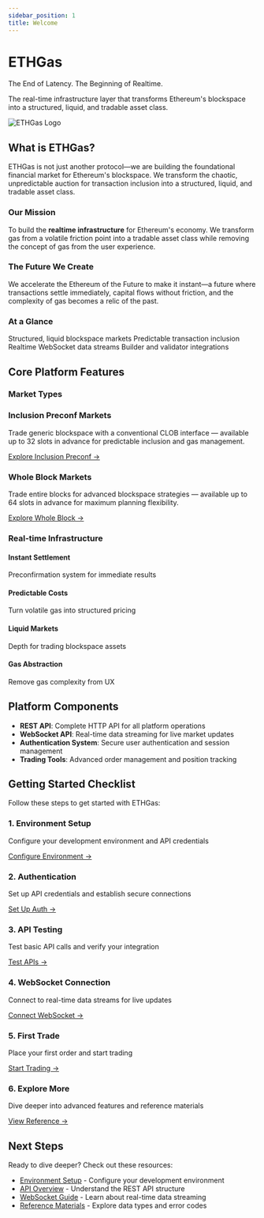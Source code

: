 ```yaml
---
sidebar_position: 1
title: Welcome
---
```


<div className="hero hero--primary" style={{padding: '4rem 0', background: 'transparent', color: 'var(--ifm-color-content)'}}>
  <div className="container">
    <div className="row">
      <div className="col col--8">
        <h1 className="hero__title" style={{fontSize: '3rem', fontWeight: 'bold', marginBottom: '1rem'}}>
          ETHGas
        </h1>
        <p className="hero__subtitle" style={{fontSize: '1.5rem', fontWeight: '600', marginBottom: '1rem', color: 'var(--ifm-color-primary)'}}>
          The End of Latency. The Beginning of Realtime.
        </p>
        <p className="hero__subtitle" style={{fontSize: '1.25rem', marginBottom: '2rem'}}>
          The real-time infrastructure layer that transforms Ethereum's blockspace into a structured, liquid, and tradable asset class.
        </p>
      </div>
      <div className="col col--4" style={{textAlign: 'center'}}>
        <img src="/img/eg_logo_w+b.png" alt="ETHGas Logo" style={{maxWidth: '200px', height: 'auto'}} />
      </div>
    </div>
  </div>
</div>

## What is ETHGas?

<div className="row">
  <div className="col col--12">
    <p>
      ETHGas is not just another protocol—we are building the foundational financial market for Ethereum's blockspace. We transform the chaotic, unpredictable auction for transaction inclusion into a structured, liquid, and tradable asset class.
    </p>
    <h3>Our Mission</h3>
    <p>
      To build the <strong>realtime infrastructure</strong> for Ethereum's economy. We transform gas from a volatile friction point into a tradable asset class while removing the concept of gas from the user experience.
    </p>
    <h3>The Future We Create</h3>
    <p>
      We accelerate the Ethereum of the Future to make it instant—a future where transactions settle immediately, capital flows without friction, and the complexity of gas becomes a relic of the past.
    </p>
  </div>
  </div>

<div className="row" style={{ marginTop: '1rem' }}>
  <div className="col col--12">
    <h3 style={{ marginTop: 0 }}>At a Glance</h3>
    <div className="glance-card" style={{ padding: '1.25rem' }}>
      <div className="glance-tags">
        <span className="glance-tag">Structured, liquid blockspace markets</span>
        <span className="glance-tag">Predictable transaction inclusion</span>
        <span className="glance-tag">Realtime WebSocket data streams</span>
        <span className="glance-tag">Builder and validator integrations</span>
      </div>
    </div>
  </div>
</div>

## Core Platform Features

### Market Types

<div className="row" style={{ marginTop: '0.5rem' }}>
  <div className="col col--6">
    <div className="feature-card" style={{ height: '100%' }}>
      <h3>Inclusion Preconf Markets</h3>
      <p>Trade generic blockspace with a conventional CLOB interface — available up to 32 slots in advance for predictable inclusion and gas management.</p>
      <a href="/docs/api/trading/inclusion-preconf" className="button button--outline button--sm">Explore Inclusion Preconf →</a>
    </div>
  </div>
  <div className="col col--6">
    <div className="feature-card" style={{ height: '100%' }}>
      <h3>Whole Block Markets</h3>
      <p>Trade entire blocks for advanced blockspace strategies — available up to 64 slots in advance for maximum planning flexibility.</p>
      <a href="/docs/api/trading/whole-block" className="button button--outline button--sm">Explore Whole Block →</a>
    </div>
  </div>
</div>

### Real-time Infrastructure

<div className="row" style={{ marginTop: '0.5rem' }}>
  <div className="col col--3">
    <div className="feature-card text--center">
      <h4 style={{ marginTop: 0 }}>Instant Settlement</h4>
      <p style={{ marginBottom: 0 }}>Preconfirmation system for immediate results</p>
    </div>
  </div>
  <div className="col col--3">
    <div className="feature-card text--center">
      <h4 style={{ marginTop: 0 }}>Predictable Costs</h4>
      <p style={{ marginBottom: 0 }}>Turn volatile gas into structured pricing</p>
    </div>
  </div>
  <div className="col col--3">
    <div className="feature-card text--center">
      <h4 style={{ marginTop: 0 }}>Liquid Markets</h4>
      <p style={{ marginBottom: 0 }}>Depth for trading blockspace assets</p>
    </div>
  </div>
  <div className="col col--3">
    <div className="feature-card text--center">
      <h4 style={{ marginTop: 0 }}>Gas Abstraction</h4>
      <p style={{ marginBottom: 0 }}>Remove gas complexity from UX</p>
    </div>
  </div>
</div>

## Platform Components

- **REST API**: Complete HTTP API for all platform operations
- **WebSocket API**: Real-time data streaming for live market updates
- **Authentication System**: Secure user authentication and session management
- **Trading Tools**: Advanced order management and position tracking

## Getting Started Checklist

Follow these steps to get started with ETHGas:

<div className="checklist-box">

<div className="row">
  <div className="col col--4">
    <div className="feature-card text--center">
      <h3>1. Environment Setup</h3>
      <p>Configure your development environment and API credentials</p>
      <a href="/docs/getting-started/connecting" className="button button--outline button--sm">
        Configure Environment →
      </a>
    </div>
  </div>
  <div className="col col--4">
    <div className="feature-card text--center">
      <h3>2. Authentication</h3>
      <p>Set up API credentials and establish secure connections</p>
      <a href="/docs/getting-started/connecting" className="button button--outline button--sm">
        Set Up Auth →
      </a>
    </div>
  </div>
  <div className="col col--4">
    <div className="feature-card text--center">
      <h3>3. API Testing</h3>
      <p>Test basic API calls and verify your integration</p>
      <a href="/docs/api/overview" className="button button--outline button--sm">
        Test APIs →
      </a>
    </div>
  </div>
  </div>

  <div className="row" style={{ marginTop: '0.5rem' }}>
  <div className="col col--4">
    <div className="feature-card text--center">
      <h3>4. WebSocket Connection</h3>
      <p>Connect to real-time data streams for live updates</p>
      <a href="/docs/websocket/overview" className="button button--outline button--sm">
        Connect WebSocket →
      </a>
    </div>
  </div>
  <div className="col col--4">
    <div className="feature-card text--center">
      <h3>5. First Trade</h3>
      <p>Place your first order and start trading</p>
      <a href="/docs/api/trading/whole-block" className="button button--outline button--sm">
        Start Trading →
      </a>
    </div>
  </div>
  <div className="col col--4">
    <div className="feature-card text--center">
      <h3>6. Explore More</h3>
      <p>Dive deeper into advanced features and reference materials</p>
      <a href="/docs/reference/data-types" className="button button--outline button--sm">
        View Reference →
      </a>
    </div>
  </div>
  </div>

</div>

## Next Steps

Ready to dive deeper? Check out these resources:

- [Environment Setup](/docs/getting-started/connecting) - Configure your development environment
- [API Overview](/docs/api/overview) - Understand the REST API structure
- [WebSocket Guide](/docs/websocket/overview) - Learn about real-time data streaming
- [Reference Materials](/docs/reference/data-types) - Explore data types and error codes
